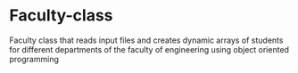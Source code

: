 # Faculty-class
Faculty class that reads input files and creates dynamic arrays of students for different departments of the faculty of engineering using object oriented programming 
